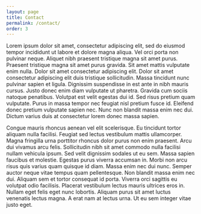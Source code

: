```yaml
---
layout: page
title: Contact
permalink: /contact/
order: 3
---
```


Lorem ipsum dolor sit amet, consectetur adipiscing elit, sed do eiusmod tempor incididunt ut labore et dolore magna aliqua. Vel orci porta non pulvinar neque. Aliquet nibh praesent tristique magna sit amet purus. Praesent tristique magna sit amet purus gravida. Sit amet mattis vulputate enim nulla. Dolor sit amet consectetur adipiscing elit. Dolor sit amet consectetur adipiscing elit duis tristique sollicitudin. Massa tincidunt nunc pulvinar sapien et ligula. Dignissim suspendisse in est ante in nibh mauris cursus. Justo donec enim diam vulputate ut pharetra. Gravida cum sociis natoque penatibus. Volutpat est velit egestas dui id. Sed risus pretium quam vulputate. Purus in massa tempor nec feugiat nisl pretium fusce id. Eleifend donec pretium vulputate sapien nec. Nunc non blandit massa enim nec dui. Dictum varius duis at consectetur lorem donec massa sapien.

Congue mauris rhoncus aenean vel elit scelerisque. Eu tincidunt tortor aliquam nulla facilisi. Feugiat sed lectus vestibulum mattis ullamcorper. Magna fringilla urna porttitor rhoncus dolor purus non enim praesent. Arcu dui vivamus arcu felis. Sollicitudin nibh sit amet commodo nulla facilisi nullam vehicula ipsum. Sed velit dignissim sodales ut eu sem. Massa sapien faucibus et molestie. Egestas purus viverra accumsan in. Morbi non arcu risus quis varius quam quisque id diam. Massa enim nec dui nunc. Semper auctor neque vitae tempus quam pellentesque. Non blandit massa enim nec dui. Aliquam sem et tortor consequat id porta. Viverra orci sagittis eu volutpat odio facilisis. Placerat vestibulum lectus mauris ultrices eros in. Nullam eget felis eget nunc lobortis. Aliquam purus sit amet luctus venenatis lectus magna. A erat nam at lectus urna. Ut eu sem integer vitae justo eget.